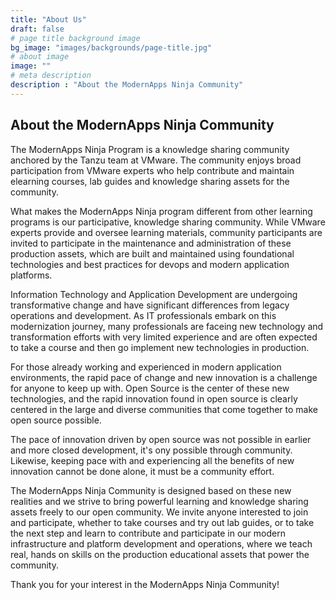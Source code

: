 ```yaml
---
title: "About Us"
draft: false
# page title background image
bg_image: "images/backgrounds/page-title.jpg"
# about image
image: ""
# meta description
description : "About the ModernApps Ninja Community"
---
```


## About the ModernApps Ninja Community

The ModernApps Ninja Program is a knowledge sharing community anchored by the Tanzu team at VMware. The community enjoys broad participation from VMware experts who help contribute and maintain elearning courses, lab guides and knowledge sharing assets for the community. 

What makes the ModernApps Ninja program different from other learning programs is our participative, knowledge sharing community. While VMware experts provide and oversee learning materials, community participants are invited to participate in the maintenance and administration of these production assets, which are built and maintained using foundational technologies and best practices for devops and modern application platforms. 

Information Technology and Application Development are undergoing transformative change and have significant differences from legacy operations and development. As IT professionals embark on this modernization journey, many professionals are faceing new technology and transformation efforts with very limited experience and are often expected to take a course and then go implement new technologies in production. 

For those already working and experienced in modern application environments, the rapid pace of change and new innovation is a challenge for anyone to keep up with. Open Source is the center of these new technologies, and the rapid innovation found in open source is clearly centered in the large and diverse communities that come together to make open source possible. 

The pace of innovation driven by open source was not possible in earlier and more closed development, it's ony possible through community. Likewise, keeping pace with and experiencing all the benefits of new innovation cannot be done alone, it must be a community effort. 

The ModernApps Ninja Community is designed based on these new realities and we strive to bring powerful learning and knowledge sharing assets freely to our open community. We invite anyone interested to join and participate, whether to take courses and try out lab guides, or to take the next step and learn to contribute and participate in our modern infrastructure and platform development and operations, where we teach real, hands on skills on the production educational assets that power the community.

Thank you for your interest in the ModernApps Ninja Community!
